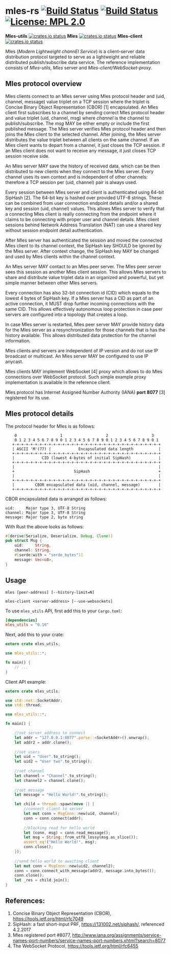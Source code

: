 # mles-rs [![Build Status](https://travis-ci.org/jq-rs/mles-rs.svg?branch=master)](https://travis-ci.org/jq-rs/mles-rs) [![Build Status](https://ci.appveyor.com/api/projects/status/github/jq-rs/mles-rs?svg=true)](https://ci.appveyor.com/api/projects/status/github/jq-rs/mles-rs?svg=true) [![License: MPL 2.0](https://img.shields.io/badge/License-MPL%202.0-brightgreen.svg)](https://opensource.org/licenses/MPL-2.0)
**Mles-utils** [![crates.io status](https://img.shields.io/crates/v/mles-utils.svg)](https://crates.io/crates/mles-utils)
**Mles** [![crates.io status](https://img.shields.io/crates/v/mles.svg)](https://crates.io/crates/mles)
**Mles-client** [![crates.io status](https://img.shields.io/crates/v/mles-client.svg)](https://crates.io/crates/mles-client)

Mles (_Modern Lightweight channEl Service_) is a client-server data distribution protocol targeted to serve as a lightweight and reliable distributed publish/subscribe data service. The reference implementation consists of _Mles-utils_, _Mles_ server and _Mles-client/WebSocket-proxy_.

## Mles protocol overview

Mles clients connect to an Mles server using Mles protocol header and (uid, channel, message) value triplet on a TCP session where the triplet is Concise Binary Object Representation (CBOR) [1] encapsulated. An Mles client first subscribes to a channel by sending correct Mles protocol header and value triplet (uid, channel, msg) where _channel_ is the channel to publish/subscribe. The _msg_ MAY be either empty or include the first published message. The Mles server verifies Mles protocol header and then joins the Mles client to the selected channel. After joining, the Mles server distributes the value triplet between all clients on the same channel. If an Mles client wants to depart from a channel, it just closes the TCP session. If an Mles client does not want to receive any message, it just closes TCP session receive side.

An Mles server MAY save the history of received data, which can be then distributed to new clients when they connect to the Mles server. Every channel uses its own context and is independent of other channels: therefore a TCP session per (uid, channel) pair is always used.

Every session between Mles server and client is authenticated using 64-bit SipHash [2]. The 64-bit key is hashed over provided UTF-8 strings. These can be combined from user connection endpoint details and/or a shared key and session (uid, channel) values. This allows Mles server to verify that a connecting Mles client is really connecting from the endpoint where it claims to be connecting with proper user and channel details. Mles client sessions behind Network Address Translation (NAT) can use a shared key without session endpoint detail authentication.

After Mles server has authenticated the session and moved the connected Mles client to its channel context, the SipHash key SHOULD be ignored by the Mles server. After context change, the SipHash key MAY be changed and used by Mles clients within the channel context.

An Mles server MAY contact to an Mles peer server. The Mles peer server sees this session as another Mles client session. This allows Mles servers to share and distribute value triplet data in an organized and powerful, but yet simple manner between other Mles servers. 

Every connection has also 32-bit connection id (CID) which equals to the lowest 4 bytes of SipHash key. If a Mles server has a CID as part of an active connection, it MUST drop further incoming connections with the same CID. This allows effectively autonomous loop protection in case peer servers are configured into a topology that creates a loop.

In case Mles server is restarted, Mles peer server MAY provide history data for the Mles server as a resynchronization for those channels that is has the history available. This allows distributed data protection for the channel information.  

Mles clients and servers are independent of IP version and do not use IP broadcast or multicast. An Mles server MAY be configured to use IP anycast.

Mles clients MAY implement WebSocket [4] proxy which allows to do Mles connections over WebSocket protocol. Such simple example proxy implementation is available in the reference client.

Mles protocol has Internet Assigned Number Authority (IANA) **port 8077** [3] registered for its use.

## Mles protocol details

The protocol header for Mles is as follows:
```
    0                   1                   2                   3
    0 1 2 3 4 5 6 7 8 9 0 1 2 3 4 5 6 7 8 9 0 1 2 3 4 5 6 7 8 9 0 1
   +-+-+-+-+-+-+-+-+-+-+-+-+-+-+-+-+-+-+-+-+-+-+-+-+-+-+-+-+-+-+-+-+
   | ASCII 'M'(77) |            Encapsulated data length           |
   +-+-+-+-+-+-+-+-+-+-+-+-+-+-+-+-+-+-+-+-+-+-+-+-+-+-+-+-+-+-+-+-+
   |            CID (lowest 4-bytes of initial SipHash)            |
   +-+-+-+-+-+-+-+-+-+-+-+-+-+-+-+-+-+-+-+-+-+-+-+-+-+-+-+-+-+-+-+-+
   |                                                               |
   +                          SipHash                              +
   |                                                               |
   +-+-+-+-+-+-+-+-+-+-+-+-+-+-+-+-+-+-+-+-+-+-+-+-+-+-+-+-+-+-+-+-+
   |         CBOR encapsulated data (uid, channel, message)        |
   +-+-+-+-+-+-+-+-+-+-+-+-+-+-+-+-+-+-+-+-+-+-+-+-+-+-+-+-+-+-+-+-+
```

CBOR encapsulated data is arranged as follows:
```
uid:     Major type 3, UTF-8 String
channel: Major type 3, UTF-8 String
message: Major type 2, byte string
```
With Rust the above looks as follows:
```rust
#[derive(Serialize, Deserialize, Debug, Clone)]
pub struct Msg {
    uid:     String,
    channel: String,
    #[serde(with = "serde_bytes")]
    message: Vec<u8>,
}
```
## Usage

```
mles [peer-address] [--history-limit=N]
```

```
mles-client <server-address> [--use-websockets]
```

To use `mles_utils` API, first add this to your `Cargo.toml`:

```toml
[dependencies]
mles_utils = "0.16"
```

Next, add this to your crate:

```rust
extern crate mles_utils;

use mles_utils::*;

fn main() {
    // ...
}
```

Client API example:
```rust
extern crate mles_utils;

use std::net::SocketAddr;
use std::thread;

use mles_utils::*;

fn main() {

    //set server address to connect
    let addr = "127.0.0.1:8077".parse::<SocketAddr>().unwrap();
    let addr2 = addr.clone();
    
    //set users
    let uid = "User".to_string();
    let uid2 = "User two".to_string();
        
    //set channel
    let channel = "Channel".to_string();
    let channel2 = channel.clone();
        
    //set message
    let message = "Hello World!".to_string();

    let child = thread::spawn(move || {
        //connect client to server
        let mut conn = MsgConn::new(uid, channel);
        conn = conn.connect(addr);
        
        //blocking read for hello world
        let (conn, msg) = conn.read_message();
        let msg = String::from_utf8_lossy(msg.as_slice());
        assert_eq!("Hello World!", msg);
        conn.close();
    });
    
    //send hello world to awaiting client
    let mut conn = MsgConn::new(uid2, channel2);
    conn = conn.connect_with_message(addr2, message.into_bytes());
    conn.close();
    let _res = child.join();
}
```


## References:

 1. Concise Binary Object Representation (CBOR), https://tools.ietf.org/html/rfc7049
 2. SipHash: a fast short-input PRF, https://131002.net/siphash/, referenced 4.2.2017
 3. Mles registered port #8077, http://www.iana.org/assignments/service-names-port-numbers/service-names-port-numbers.xhtml?search=8077
 4. The WebSocket Protocol, https://tools.ietf.org/html/rfc6455
